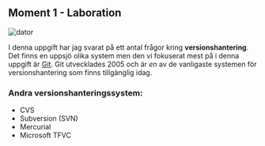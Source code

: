 ## Moment 1 - Laboration
![dator](http://www.icons101.com/icons/91/Small__Flat_Icons_by_Arnaud/128/device-computer.png)

I denna uppgift har jag svarat på ett antal frågor kring **versionshantering**. Det finns en uppsjö olika system men den vi fokuserat mest på i denna uppgift är [Git](https://git-scm.com/). Git utvecklades 2005 och är _en_ av de vanligaste systemen för versionshantering som finns tillgänglig idag.

### Andra versionshanteringssystem: 
* CVS
* Subversion (SVN)
* Mercurial
* Microsoft TFVC
